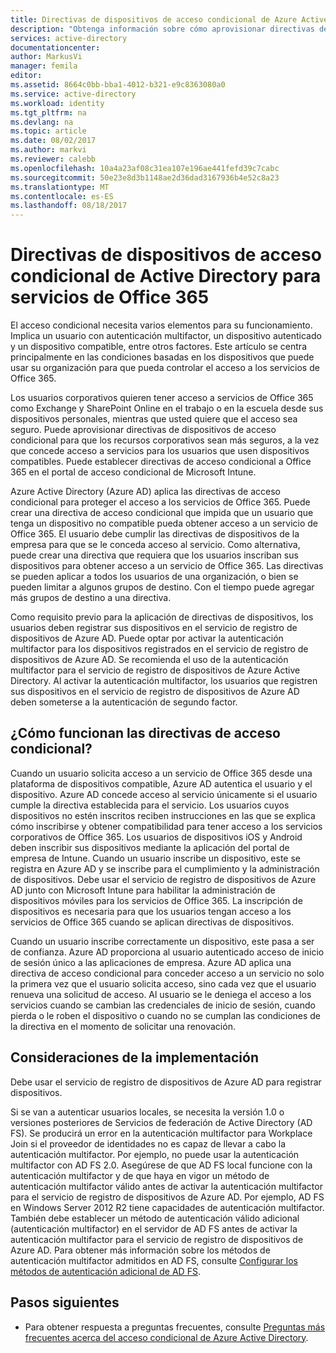 ```yaml
---
title: Directivas de dispositivos de acceso condicional de Azure Active Directory para servicios de Office 365 | Microsoft Docs
description: "Obtenga información sobre cómo aprovisionar directivas de dispositivos de acceso condicional para que los recursos corporativos sean más seguros, a la vez que mantiene el cumplimiento del usuario y el acceso a los servicios."
services: active-directory
documentationcenter: 
author: MarkusVi
manager: femila
editor: 
ms.assetid: 8664c0bb-bba1-4012-b321-e9c8363080a0
ms.service: active-directory
ms.workload: identity
ms.tgt_pltfrm: na
ms.devlang: na
ms.topic: article
ms.date: 08/02/2017
ms.author: markvi
ms.reviewer: calebb
ms.openlocfilehash: 10a4a23af08c31ea107e196ae441fefd39c7cabc
ms.sourcegitcommit: 50e23e8d3b1148ae2d36dad3167936b4e52c8a23
ms.translationtype: MT
ms.contentlocale: es-ES
ms.lasthandoff: 08/18/2017
---
```

# <a name="active-directory-conditional-access-device-policies-for-office-365-services"></a>Directivas de dispositivos de acceso condicional de Active Directory para servicios de Office 365

El acceso condicional necesita varios elementos para su funcionamiento. Implica un usuario con autenticación multifactor, un dispositivo autenticado y un dispositivo compatible, entre otros factores. Este artículo se centra principalmente en las condiciones basadas en los dispositivos que puede usar su organización para que pueda controlar el acceso a los servicios de Office 365. 

Los usuarios corporativos quieren tener acceso a servicios de Office 365 como Exchange y SharePoint Online en el trabajo o en la escuela desde sus dispositivos personales, mientras que usted quiere que el acceso sea seguro. Puede aprovisionar directivas de dispositivos de acceso condicional para que los recursos corporativos sean más seguros, a la vez que concede acceso a servicios para los usuarios que usen dispositivos compatibles. Puede establecer directivas de acceso condicional a Office 365 en el portal de acceso condicional de Microsoft Intune.

Azure Active Directory (Azure AD) aplica las directivas de acceso condicional para proteger el acceso a los servicios de Office 365. Puede crear una directiva de acceso condicional que impida que un usuario que tenga un dispositivo no compatible pueda obtener acceso a un servicio de Office 365. El usuario debe cumplir las directivas de dispositivos de la empresa para que se le conceda acceso al servicio. Como alternativa, puede crear una directiva que requiera que los usuarios inscriban sus dispositivos para obtener acceso a un servicio de Office 365. Las directivas se pueden aplicar a todos los usuarios de una organización, o bien se pueden limitar a algunos grupos de destino. Con el tiempo puede agregar más grupos de destino a una directiva.

Como requisito previo para la aplicación de directivas de dispositivos, los usuarios deben registrar sus dispositivos en el servicio de registro de dispositivos de Azure AD. Puede optar por activar la autenticación multifactor para los dispositivos registrados en el servicio de registro de dispositivos de Azure AD. Se recomienda el uso de la autenticación multifactor para el servicio de registro de dispositivos de Azure Active Directory. Al activar la autenticación multifactor, los usuarios que registren sus dispositivos en el servicio de registro de dispositivos de Azure AD deben someterse a la autenticación de segundo factor.

## <a name="how-does-a-conditional-access-policy-work"></a>¿Cómo funcionan las directivas de acceso condicional?

Cuando un usuario solicita acceso a un servicio de Office 365 desde una plataforma de dispositivos compatible, Azure AD autentica el usuario y el dispositivo. Azure AD concede acceso al servicio únicamente si el usuario cumple la directiva establecida para el servicio. Los usuarios cuyos dispositivos no estén inscritos reciben instrucciones en las que se explica cómo inscribirse y obtener compatibilidad para tener acceso a los servicios corporativos de Office 365. Los usuarios de dispositivos iOS y Android deben inscribir sus dispositivos mediante la aplicación del portal de empresa de Intune. Cuando un usuario inscribe un dispositivo, este se registra en Azure AD y se inscribe para el cumplimiento y la administración de dispositivos. Debe usar el servicio de registro de dispositivos de Azure AD junto con Microsoft Intune para habilitar la administración de dispositivos móviles para los servicios de Office 365. La inscripción de dispositivos es necesaria para que los usuarios tengan acceso a los servicios de Office 365 cuando se aplican directivas de dispositivos.

Cuando un usuario inscribe correctamente un dispositivo, este pasa a ser de confianza. Azure AD proporciona al usuario autenticado acceso de inicio de sesión único a las aplicaciones de empresa. Azure AD aplica una directiva de acceso condicional para conceder acceso a un servicio no solo la primera vez que el usuario solicita acceso, sino cada vez que el usuario renueva una solicitud de acceso. Al usuario se le deniega el acceso a los servicios cuando se cambian las credenciales de inicio de sesión, cuando pierda o le roben el dispositivo o cuando no se cumplan las condiciones de la directiva en el momento de solicitar una renovación.

## <a name="deployment-considerations"></a>Consideraciones de la implementación

Debe usar el servicio de registro de dispositivos de Azure AD para registrar dispositivos.

Si se van a autenticar usuarios locales, se necesita la versión 1.0 o versiones posteriores de Servicios de federación de Active Directory (AD FS). Se producirá un error en la autenticación multifactor para Workplace Join si el proveedor de identidades no es capaz de llevar a cabo la autenticación multifactor. Por ejemplo, no puede usar la autenticación multifactor con AD FS 2.0. Asegúrese de que AD FS local funcione con la autenticación multifactor y de que haya en vigor un método de autenticación multifactor válido antes de activar la autenticación multifactor para el servicio de registro de dispositivos de Azure AD. Por ejemplo, AD FS en Windows Server 2012 R2 tiene capacidades de autenticación multifactor. También debe establecer un método de autenticación válido adicional (autenticación multifactor) en el servidor de AD FS antes de activar la autenticación multifactor para el servicio de registro de dispositivos de Azure AD. Para obtener más información sobre los métodos de autenticación multifactor admitidos en AD FS, consulte [Configurar los métodos de autenticación adicional de AD FS](/windows-server/identity/ad-fs/operations/configure-additional-authentication-methods-for-ad-fs).

## <a name="next-steps"></a>Pasos siguientes

*   Para obtener respuesta a preguntas frecuentes, consulte [Preguntas más frecuentes acerca del acceso condicional de Azure Active Directory](active-directory-conditional-faqs.md).
